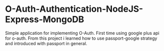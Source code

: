 # O-Auth-Authentication-NodeJS-Express-MongoDB
Simple application for implementing O-Auth. First time using google plus api for o-auth. From this project i learned how to use passport-google strategy and introduced with passport in general.
